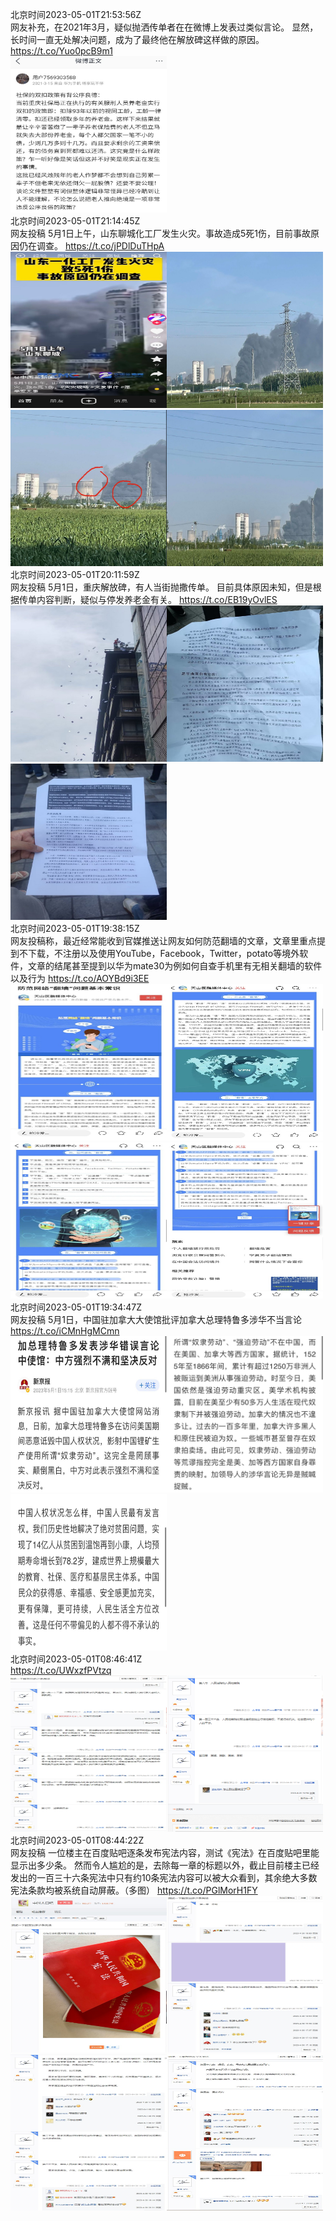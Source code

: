 北京时间2023-05-01T21:53:56Z<br>网友补充，在2021年3月，疑似抛洒传单者在在微博上发表过类似言论。
显然，长时间一直无处解决问题，成为了最终他在解放碑这样做的原因。 https://t.co/Yuo0pcB9m1<br><img src='/temp/2023/1653035023757373440_0.jpg' width='250' height='250'><br>北京时间2023-05-01T21:14:45Z<br>网友投稿
5月1日上午，山东聊城化工厂发生火灾。事故造成5死1伤，目前事故原因仍在调查。 https://t.co/jPDlDuTHpA<br><img src='/temp/2023/1653025162537709568_0.jpg' width='250' height='250'><img src='/temp/2023/1653025162537709568_1.jpg' width='250' height='250'><img src='/temp/2023/1653025162537709568_2.jpg' width='250' height='250'><img src='/temp/2023/1653025162537709568_3.jpg' width='250' height='250'><br>北京时间2023-05-01T20:11:59Z<br>网友投稿
5月1日，重庆解放碑，有人当街抛撒传单。
目前具体原因未知，但是根据传单内容判断，疑似与停发养老金有关。 https://t.co/EB19yOvlES<br><img src='/temp/2023/1653009368546148354_0.jpg' width='250' height='250'><img src='/temp/2023/1653009368546148354_1.jpg' width='250' height='250'><img src='/temp/2023/1653009368546148354_2.jpg' width='250' height='250'><br>北京时间2023-05-01T19:38:15Z<br>网友投稿称，最近经常能收到官媒推送让网友如何防范翻墙的文章，文章里重点提到不下载，不注册以及使用YouTube，Facebook，Twitter，potato等境外软件，文章的结尾甚至提到以华为mate30为例如何自查手机里有无相关翻墙的软件以及行为 https://t.co/AOYBd9i3EE<br><img src='/temp/2023/1653000880939991042_0.jpg' width='250' height='250'><img src='/temp/2023/1653000880939991042_1.jpg' width='250' height='250'><img src='/temp/2023/1653000880939991042_2.jpg' width='250' height='250'><img src='/temp/2023/1653000880939991042_3.jpg' width='250' height='250'><br>北京时间2023-05-01T19:34:47Z<br>网友投稿
5月1日，中国驻加拿大大使馆批评加拿大总理特鲁多涉华不当言论 https://t.co/iCMnHgMCmn<br><img src='/temp/2023/1653000007258177537_0.jpg' width='250' height='250'><img src='/temp/2023/1653000007258177537_1.jpg' width='250' height='250'><img src='/temp/2023/1653000007258177537_2.jpg' width='250' height='250'><br>北京时间2023-05-01T08:46:41Z<br>https://t.co/UWxzfPVtzq<br><img src='/temp/2023/1652836908777586688_0.jpg' width='250' height='250'><img src='/temp/2023/1652836908777586688_1.jpg' width='250' height='250'><br>北京时间2023-05-01T08:44:22Z<br>网友投稿
一位楼主在百度贴吧逐条发布宪法内容，测试《宪法》在百度贴吧里能显示出多少条。
然而令人尴尬的是，去除每一章的标题以外，截止目前楼主已经发出的一百三十六条宪法中只有约10条宪法内容可以被大众看到，其余绝大多数宪法条款均被系统自动屏蔽。（多图） https://t.co/PGlMorH1FY<br><img src='/temp/2023/1652836323428909056_0.jpg' width='250' height='250'><img src='/temp/2023/1652836323428909056_1.jpg' width='250' height='250'><img src='/temp/2023/1652836323428909056_2.jpg' width='250' height='250'><img src='/temp/2023/1652836323428909056_3.jpg' width='250' height='250'><br>